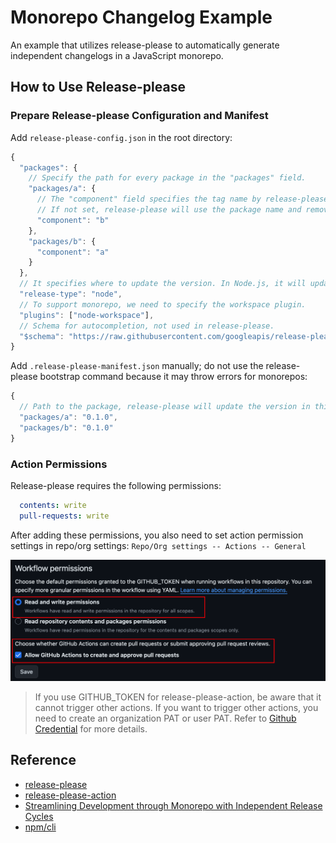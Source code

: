 # Monorepo Changelog Example

An example that utilizes release-please to automatically generate independent changelogs in a JavaScript monorepo.

## How to Use Release-please

### Prepare Release-please Configuration and Manifest

Add `release-please-config.json` in the root directory:

```javascript
{
  "packages": {
    // Specify the path for every package in the "packages" field.
    "packages/a": {
      // The "component" field specifies the tag name by release-please.
      // If not set, release-please will use the package name and remove @scope prefix to tag.
      "component": "b"
    },
    "packages/b": {
      "component": "a"
    }
  },
  // It specifies where to update the version. In Node.js, it will update the "package.json" version field.
  "release-type": "node",
  // To support monorepo, we need to specify the workspace plugin.
  "plugins": ["node-workspace"],
  // Schema for autocompletion, not used in release-please.
  "$schema": "https://raw.githubusercontent.com/googleapis/release-please/main/schemas/config.json"
}
```

Add `.release-please-manifest.json` manually; do not use the release-please bootstrap command because it may throw errors for monorepos:

```javascript
{
  // Path to the package, release-please will update the version in this field and also in "package.json".
  "packages/a": "0.1.0",
  "packages/b": "0.1.0"
}
```

### Action Permissions
Release-please requires the following permissions:

```yaml
  contents: write
  pull-requests: write
```

After adding these permissions, you also need to set action permission settings in repo/org settings: `Repo/Org settings -- Actions -- General`

![Repo/Org settings -- Actions -- General](./action.png)

> If you use GITHUB_TOKEN for release-please-action, be aware that it cannot trigger other actions. If you want to trigger other actions, you need to create an organization PAT or user PAT. Refer to [Github Credential](https://github.com/google-github-actions/release-please-action?tab=readme-ov-file#github-credentials) for more details.

## Reference

- [release-please](https://github.com/googleapis/release-please)
- [release-please-action](https://github.com/google-github-actions/release-please-action)
- [Streamlining Development through Monorepo with Independent Release Cycles](https://devblogs.microsoft.com/ise/streamlining-development-through-monorepo-with-independent-release-cycles)
- [npm/cli](https://github.com/npm/cli)